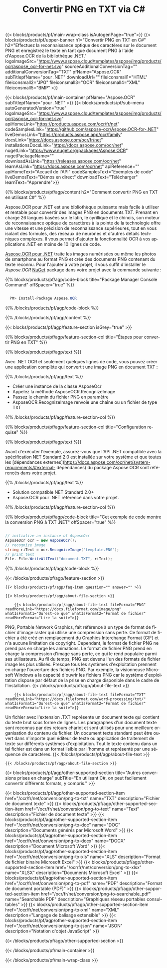 ﻿---
title: Convertir PNG en TXT via C# 
weight: 3920
url: /fr/net/conversion/png-to-txt/ 
lang: fr
langdirlevel: 2
locales: ja,it,ru,de,es,fr,nl,id,lt,pl,pt,vi,tr,ko
description: Exemple de code pour la conversion PNG vers TXT C#. Utilisez le code d'exemple d'API pour les fichiers batch PNG vers la conversion TXT dans VB.NET, Asp.NET ou toute application basée sur .NET.
---

{{< blocks/products/pf/main-wrap-class isAutogenPage="true">}}
{{< blocks/products/pf/upper-banner h1="Convertir PNG en TXT en C#" h2="Effectuez la reconnaissance optique des caractères sur le document PNG et enregistrez le texte en tant que document PNG à l'aide d'Aspose.OCR de la bibliothèque .NET." logoImageSrc="https://www.aspose.cloud/templates/aspose/img/products/ocr/aspose_ocr-for-net.svg" sourceAdditionalConversionTag="" additionalConversionTag="TXT" pfName="Aspose.OCR" subTitlepfName="pour .NET" downloadUrl="" fileiconsmall1="HTML" fileiconsmall2="JPG" fileiconsmall3="OCR" fileiconsmall4="XML" fileiconsmall5="BMP" >}}


{{< blocks/products/pf/main-container pfName="Aspose.OCR" subTitlepfName="pour .NET" >}}
{{< blocks/products/pf/sub-menu autoGeneratedVersion="true" logoImageSrc="https://www.aspose.cloud/templates/aspose/img/products/ocr/aspose_ocr-for-net.svg" apiHomeLink="https://products.aspose.com/ocr/fr/net" codeSamplesLink="https://github.com/aspose-ocr/Aspose.OCR-for-.NET" liveDemosLink="https://products.aspose.app/ocr/family" docsLink="https://docs.aspose.com/ocr/fr/net" installationsDocsLink="https://docs.aspose.com/ocr/net" nugetLink="https://www.nuget.org/packages/Aspose.OCR" nugetPackageName="" downloadAsLink="https://releases.aspose.com/ocr/net" learnAsLink="https://docs.aspose.com/ocr/net" apiReference="" apiHomeText="Accueil de l'API" codeSamplesText="Exemples de code" liveDemosText="Démos en direct" downloadText="Télécharger" learnText="Apprendre">}}

{{% blocks/products/pf/agp/content h2="Comment convertir PNG en TXT en utilisant C#" %}}

Aspose.OCR pour .NET est une bibliothèque puissante mais facile à utiliser et rentable pour convertir des images PNG en documents TXT. Prenant en charge 26 langues basées sur le latin, le cyrillique et le chinois, son moteur de reconnaissance optique de caractères à la pointe de la technologie offre une vitesse et une précision de reconnaissance supérieures, tout en vous isolant des formules, des réseaux de neurones et d'autres détails techniques complexes. Il vous permet d'ajouter la fonctionnalité OCR à vos applications .NET en moins de 10 lignes de code.

[Aspose.OCR pour .NET](https://products.aspose.com/ocr/net)
 traite les images numérisées ou même les photos de smartphone au format PNG et crée des documents PNG contenant du texte reconnu. Pour l'ajouter à votre projet, il vous suffit d'installer le *Aspose.OCR*
 [NuGet](https://www.nuget.org/packages/aspose.ocr)
 package dans votre projet avec la commande suivante :

{{% blocks/products/pf/agp/code-block title="Package Manager Console Command" offSpacer="true" %}}

```cs

  PM> Install-Package Aspose.OCR

```

{{% /blocks/products/pf/agp/code-block %}}

{{% /blocks/products/pf/agp/content %}}

{{< blocks/products/pf/agp/feature-section isGrey="true" >}}

{{% blocks/products/pf/agp/feature-section-col title="Étapes pour convertir PNG en TXT" %}}

{{% blocks/products/pf/agp/text %}}

Avec .NET OCR et seulement quelques lignes de code, vous pouvez créer une application complète qui convertit une image PNG en document TXT :

{{% /blocks/products/pf/agp/text %}}

+ Créer une instance de la classe AsposeOcr
+ Appelez la méthode AsposeOCR.RecognizeImage
+ Passez le chemin du fichier PNG en paramètre
+ AsposeOCR.RecognizeImage renvoie une chaîne ou un fichier de type TXT

{{% /blocks/products/pf/agp/feature-section-col %}}

{{% blocks/products/pf/agp/feature-section-col title="Configuration requise" %}}

{{% blocks/products/pf/agp/text %}}

Avant d'exécuter l'exemple, assurez-vous que l'API .NET compatible avec la spécification NET Standard 2.0 est installée sur votre système et que toutes les [dépendances externes](https://docs.aspose.com/ocr/net/system-requirements/#external- dépendances) du package Aspose.OCR sont référencés dans votre projet.

{{% /blocks/products/pf/agp/text %}}

- Solution compatible NET Standard 2.0+
- Aspose.OCR pour .NET référencé dans votre projet.

{{% /blocks/products/pf/agp/feature-section-col %}}

{{% blocks/products/pf/agp/code-block title="Cet exemple de code montre la conversion PNG à TXT .NET" offSpacer="true" %}}

```cs

// initialize an instance of AsposeOcr
AsposeOcr ocr = new AsposeOcr();
// recognize image
string riText = ocr.RecognizeImage("template.PNG");
// print text
File. File.WriteAllText("document.TXT", riText);

```

{{% /blocks/products/pf/agp/code-block %}}

{{< /blocks/products/pf/agp/feature-section >}}

    {{< blocks/products/pf/agp/faq-item question="" answer="" >}}

    {{< blocks/products/pf/agp/about-file-section >}}
       
        {{< blocks/products/pf/agp/about-file-text fileFormat="PNG" readMoreLink="https://docs.fileformat.com/image/png" whatIsFormat1="Qu'est-ce que" whatIsFormat2="Format de fichier" readMoreFormat="Lire la suite">}}
PNG, Portable Network Graphics, fait référence à un type de format de fichier d'image raster qui utilise une compression sans perte. Ce format de fichier a été créé en remplacement du Graphics Interchange Format (GIF) et n'a aucune limitation de copyright. Cependant, le format de fichier PNG ne prend pas en charge les animations. Le format de fichier PNG prend en charge la compression d'image sans perte, ce qui le rend populaire parmi ses utilisateurs. Au fil du temps, PNG est devenu l'un des formats de fichier image les plus utilisés. Presque tous les systèmes d'exploitation prennent en charge l'ouverture des fichiers PNG. Par exemple, la visionneuse Microsoft Windows a la capacité d'ouvrir les fichiers PNG car le système d'exploitation dispose par défaut de la prise en charge disponible dans le cadre de l'installation.
        {{< /blocks/products/pf/agp/about-file-text >}}

        {{< blocks/products/pf/agp/about-file-text fileFormat="TXT" readMoreLink="https://docs.fileformat.com/word-processing/txt/" whatIsFormat1="Qu'est-ce que" whatIsFormat2="Format de fichier" readMoreFormat="Lire la suite">}}
Un fichier avec l'extension .TXT représente un document texte qui contient du texte brut sous forme de lignes. Les paragraphes d'un document texte sont reconnus par des retours chariot et sont utilisés pour une meilleure organisation du contenu du fichier. Un document texte standard peut être ouvert dans n'importe quel éditeur de texte ou application de traitement de texte sur différents systèmes d'exploitation. Tout le texte contenu dans un tel fichier est dans un format lisible par l'homme et représenté par une séquence de caractères.
        {{< /blocks/products/pf/agp/about-file-text >}}

    {{< /blocks/products/pf/agp/about-file-section >}}

<!-- aboutfile Ends -->

{{< blocks/products/pf/agp/other-supported-section title="Autres conversions prises en charge" subTitle="En utilisant C#, on peut facilement convertir différents formats, y compris." >}}

{{< blocks/products/pf/agp/other-supported-section-item href="/ocr/fr/net/conversion/png-to-txt" name="TXT" description="Fichier de document texte" >}}
{{< blocks/products/pf/agp/other-supported-section-item href="/ocr/fr/net/conversion/png-to-text" name="Text" description="Fichier de document texte" >}}
{{< blocks/products/pf/agp/other-supported-section-item href="/ocr/fr/net/conversion/png-to-doc" name="DOC" description="Documents générés par Microsoft Word" >}}
{{< blocks/products/pf/agp/other-supported-section-item href="/ocr/fr/net/conversion/png-to-docx" name="DOCX" description="Document Microsoft Word" >}}
{{< blocks/products/pf/agp/other-supported-section-item href="/ocr/fr/net/conversion/png-to-xls" name="XLS" description="Format de fichier binaire Microsoft Excel" >}}
{{< blocks/products/pf/agp/other-supported-section-item href="/ocr/fr/net/conversion/png-to-xlsx" name="XLSX" description="Documents Microsoft Excel" >}}
{{< blocks/products/pf/agp/other-supported-section-item href="/ocr/fr/net/conversion/png-to-pdf" name="PDF" description="Format de document portable (PDF)" >}}
{{< blocks/products/pf/agp/other-supported-section-item href="/ocr/fr/net/conversion/png-to-searchable_pdf" name="Searchable PDF" description="Graphiques réseau portables consultables" >}}
{{< blocks/products/pf/agp/other-supported-section-item href="/ocr/fr/net/conversion/png-to-xml" name="XML" description="Langage de balisage extensible" >}}
{{< blocks/products/pf/agp/other-supported-section-item href="/ocr/fr/net/conversion/png-to-json" name="JSON" description="Notation d'objet JavaScript" >}}

{{< /blocks/products/pf/agp/other-supported-section >}}

{{< /blocks/products/pf/main-container >}}
    
{{< /blocks/products/pf/main-wrap-class >}}
